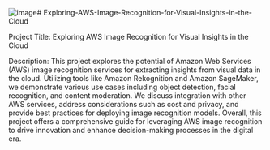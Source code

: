 ![image](https://github.com/Mukesh-217/Exploring-AWS-Image-Recognition-for-Visual-Insights-in-the-Cloud/assets/111958305/af809943-46ff-43ed-818d-21c56ca50049)# Exploring-AWS-Image-Recognition-for-Visual-Insights-in-the-Cloud

Project Title: Exploring AWS Image Recognition for Visual Insights in the Cloud

Description: 
This project explores the potential of Amazon Web Services (AWS) image recognition services for extracting insights from visual data in the cloud. Utilizing tools like Amazon Rekognition and Amazon SageMaker, we demonstrate various use cases including object detection, facial recognition, and content moderation. We discuss integration with other AWS services, address considerations such as cost and privacy, and provide best practices for deploying image recognition models. Overall, this project offers a comprehensive guide for leveraging AWS image recognition to drive innovation and enhance decision-making processes in the digital era.
